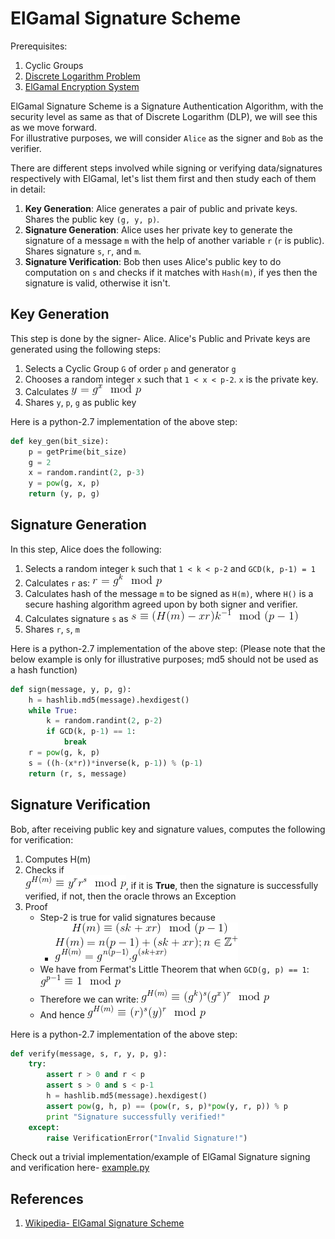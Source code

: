 # ElGamal Signature Scheme

Prerequisites:
1. Cyclic Groups
2. [Discrete Logarithm Problem](../../Discrete-Logarithm-Problem/)
3. [ElGamal Encryption System](../../Elgamal-Encryption/)
  
  

ElGamal Signature Scheme is a Signature Authentication Algorithm, with the security level as same as that of Discrete Logarithm (DLP), we will see this as we move forward.  
For illustrative purposes, we will consider `Alice` as the signer and `Bob` as the verifier.  
  
There are different steps involved while signing or verifying data/signatures respectively with ElGamal, let's list them first and then study each of them in detail:  
1. **Key Generation**: Alice generates a pair of public and private keys. Shares the public key `(g, y, p)`.
2. **Signature Generation**: Alice uses her private key to generate the signature of a message `m` with the help of another variable `r` (`r` is public). Shares signature `s`, `r`, and `m`.
3. **Signature Verification**: Bob then uses Alice's public key to do computation on `s` and checks if it matches with `Hash(m)`, if yes then the signature is valid, otherwise it isn't.
  
  

## Key Generation
This step is done by the signer- Alice. Alice's Public and Private keys are generated using the following steps:  
1. Selects a Cyclic Group `G` of order `p` and generator `g`
2. Chooses a random integer `x` such that `1 < x < p-2`. `x` is the private key.
3. Calculates ![picture1](Pictures/picture1.gif)
4. Shares `y`, `p`, `g` as public key
  

Here is a python-2.7 implementation of the above step:  
```python 
def key_gen(bit_size):
	p = getPrime(bit_size)
	g = 2
	x = random.randint(2, p-3)
	y = pow(g, x, p)
	return (y, p, g)
```
  
  

## Signature Generation
In this step, Alice does the following:  
1. Selects a random integer `k` such that `1 < k < p-2` and `GCD(k, p-1) = 1`
2. Calculates `r` as: ![picture2](Pictures/picture2.gif)
3. Calculates hash of the message `m` to be signed as `H(m)`, where `H()` is a secure hashing algorithm agreed upon by both signer and verifier.
4. Calculates signature `s` as ![picture8](Pictures/picture8.gif)
4. Shares `r`, `s`, `m`
  

Here is a python-2.7 implementation of the above step: (Please note that the below example is only for illustrative purposes; md5 should not be used as a hash function)  
```python
def sign(message, y, p, g):
	h = hashlib.md5(message).hexdigest()
	while True:
		k = random.randint(2, p-2)
		if GCD(k, p-1) == 1:
			break
	r = pow(g, k, p)
	s = ((h-(x*r))*inverse(k, p-1)) % (p-1)
	return (r, s, message)
```
  
  

## Signature Verification
Bob, after receiving public key and signature values, computes the following for verification:  
1. Computes H(m)
2. Checks if  
    ![picture3](Pictures/picture3.gif), if it is **True**, then the signature is successfully verified, if not, then the oracle throws an Exception
3. Proof
   + Step-2 is true for valid signatures because 
     + ![picture4](Pictures/picture4.gif)
   + We have from Fermat's Little Theorem that when `GCD(g, p) == 1`: ![picture5](Pictures/picture5.gif)
   + Therefore we can write: ![picture6](Pictures/picture6.gif)
   + And hence ![picture7](Pictures/picture7.gif)
  

Here is a python-2.7 implementation of the above step:  
```python
def verify(message, s, r, y, p, g):
	try:
		assert r > 0 and r < p
		assert s > 0 and s < p-1
		h = hashlib.md5(message).hexdigest()
		assert pow(g, h, p) == (pow(r, s, p)*pow(y, r, p)) % p
		print "Signature successfully verified!"
	except:
		raise VerificationError("Invalid Signature!")
```
Check out a trivial implementation/example of ElGamal Signature signing and verification here- [example.py](example.py)
  
  

## References
1. [Wikipedia- ElGamal Signature Scheme](https://en.wikipedia.org/wiki/ElGamal_signature_scheme)

